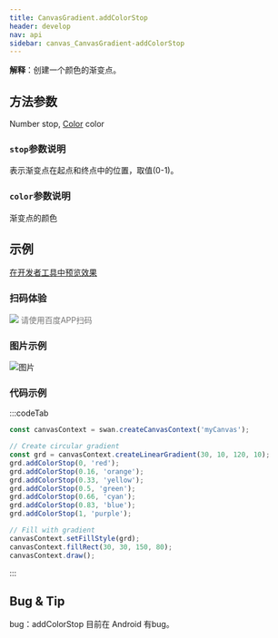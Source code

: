 ```yaml
---
title: CanvasGradient.addColorStop
header: develop
nav: api
sidebar: canvas_CanvasGradient-addColorStop
---
```


 


**解释**：创建一个颜色的渐变点。

 
## 方法参数 

Number stop, [Color](/develop/api/canvas_color/) color

### `stop`参数说明 

表示渐变点在起点和终点中的位置，取值(0-1)。

### `color`参数说明

渐变点的颜色

## 示例

<a href="swanide://fragment/227ecd832540ade6fe14c8ed77b817451573720334982" title="在开发者工具中预览效果" target="_self">在开发者工具中预览效果</a>

### 扫码体验

<div class='scan-code-container'>
    <img src="https://b.bdstatic.com/miniapp/assets/images/doc_demo/pages_createCanvasContext.png" class="demo-qrcode-image" />
    <font color=#777 12px>请使用百度APP扫码</font>
</div>

###  图片示例  

![图片](../../../../img/api/canvas/addColorStop.png)

### 代码示例 


:::codeTab
```js
const canvasContext = swan.createCanvasContext('myCanvas');

// Create circular gradient
const grd = canvasContext.createLinearGradient(30, 10, 120, 10);
grd.addColorStop(0, 'red');
grd.addColorStop(0.16, 'orange');
grd.addColorStop(0.33, 'yellow');
grd.addColorStop(0.5, 'green');
grd.addColorStop(0.66, 'cyan');
grd.addColorStop(0.83, 'blue');
grd.addColorStop(1, 'purple');

// Fill with gradient
canvasContext.setFillStyle(grd);
canvasContext.fillRect(30, 30, 150, 80);
canvasContext.draw();
```
:::



##  Bug & Tip 

bug：addColorStop 目前在 Android 有bug。

